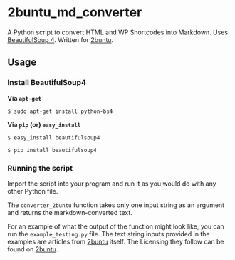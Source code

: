 2buntu_md_converter
===================

A Python script to convert HTML and WP Shortcodes into Markdown. Uses [BeautifulSoup 4](https://pypi.python.org/pypi/beautifulsoup4/4.3.2). Written for [2buntu](http://2buntu.com).

## Usage

### Install BeautifulSoup4

**Via `apt-get`**

	$ sudo apt-get install python-bs4

**Via `pip` (or) `easy_install`**

	$ easy_install beautifulsoup4

	$ pip install beautifulsoup4

### Running the script

Import the script into your program and run it as you would do with any other Python file.

The `converter_2buntu` function takes only one input string as an argument and returns the markdown-converted text. 

For an example of what the output of the function might look like, you can run the `example_testing.py` file. The text string inputs provided in the examples are articles from [2buntu](http://2buntu.com) itself. The Licensing they follow can be found on [2buntu](http://2buntu.com).